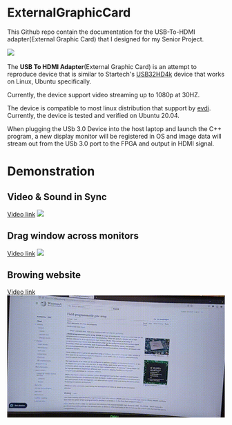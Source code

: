 # ExternalGraphicCard


This Github repo contain the documentation for the USB-To-HDMI adapter(External Graphic Card) that I designed for my Senior Project.

![](./ImageForDocumentation/TopViewOfAssembledVersion.jpg)


The __USB To HDMI Adapter__(External Graphic Card) is an attempt to reproduce device that is similar to Startech's [USB32HD4k](https://www.startech.com/en-us/display-video-adapters/usb32hd4k) device that works on Linux, Ubuntu specifically. 

Currently, the device support video streaming up to 1080p at 30HZ. 

The device is compatible to most linux distribution that support by [evdi](https://github.com/DisplayLink/evdi). Currently, the device is tested and verified on Ubuntu 20.04.


When plugging the USb 3.0 Device into the host laptop and launch the C++ program, a new display monitor will be registered in OS and image data will stream out from the USb 3.0 port to the FPGA and output in HDMI signal.



# Demonstration

## Video & Sound in Sync
[Video link](https://github.com/joeldushouyu/ExternalGraphicCard/blob/main/videoDirectory/video-sync.mp4)
![](./videoDirectory/video-sync.gif)

## Drag window across monitors
[Video link](https://github.com/joeldushouyu/ExternalGraphicCard/blob/main/videoDirectory/drag-window-between-monitors.mp4)
![](./videoDirectory/drag-window.gif)

## Browing  website
[Video link](https://github.com/joeldushouyu/ExternalGraphicCard/blob/main/videoDirectory/browsing-website.mp4)
![](./videoDirectory/browse.gif)
